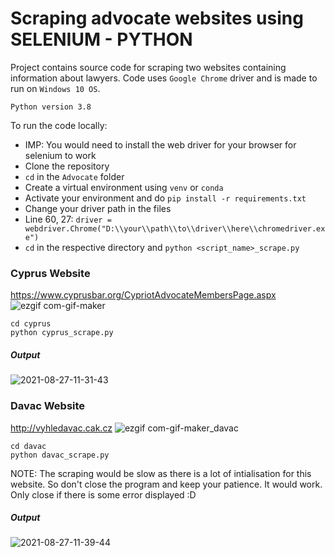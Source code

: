 # Scraping advocate websites using SELENIUM - PYTHON 

Project contains source code for scraping two websites containing information about lawyers. Code uses `Google Chrome` driver and is made to run on `Windows 10 OS`.

`Python version 3.8`

To run the code locally:
- IMP: You would need to install the web driver for your browser for selenium to work
- Clone the repository
- `cd` in the `Advocate` folder 
- Create a virtual environment using `venv` or `conda` 
- Activate your environment and do `pip install -r requirements.txt`
- Change your driver path in the files
- Line 60, 27: `driver = webdriver.Chrome("D:\\your\\path\\to\\driver\\here\\chromedriver.exe")`
- `cd` in the respective directory and `python <script_name>_scrape.py`

### Cyprus Website
https://www.cyprusbar.org/CypriotAdvocateMembersPage.aspx
![ezgif com-gif-maker](https://user-images.githubusercontent.com/28010398/131078306-c7be099d-9278-4ac4-a1b8-bdff0db278b3.gif)

```
cd cyprus
python cyprus_scrape.py
```
##### Output
![2021-08-27-11-31-43](https://user-images.githubusercontent.com/28010398/131079834-ebcaa3b9-7d77-47fe-9985-46934c240b39.png)


### Davac Website
http://vyhledavac.cak.cz
![ezgif com-gif-maker_davac](https://user-images.githubusercontent.com/28010398/131079241-733da2e8-037d-4184-a528-19f3adfd4f13.gif)

```
cd davac
python davac_scrape.py
```
NOTE: The scraping would be slow as there is a lot of intialisation for this website. So don't close the program and keep
your patience. It would work. Only close if there is some error displayed :D
##### Output
![2021-08-27-11-39-44](https://user-images.githubusercontent.com/28010398/131080892-5f7269c3-5187-4965-9ec4-b424d062ec0f.png)

